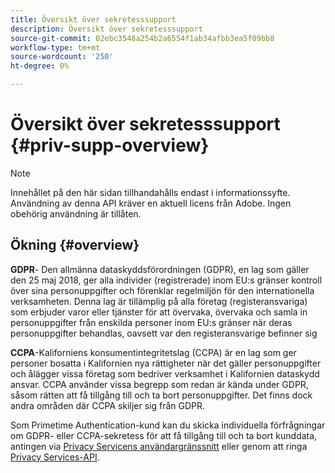 ```yaml
---
title: Översikt över sekretesssupport
description: Översikt över sekretesssupport
source-git-commit: 02ebc3548a254b2a6554f1ab34afbb3ea5f09bb8
workflow-type: tm+mt
source-wordcount: '250'
ht-degree: 0%

---
```


# Översikt över sekretesssupport {#priv-supp-overview}

>[!NOTE]
>
>Innehållet på den här sidan tillhandahålls endast i informationssyfte. Användning av denna API kräver en aktuell licens från Adobe. Ingen obehörig användning är tillåten.

## Ökning {#overview}

**GDPR**- Den allmänna dataskyddsförordningen (GDPR), en lag som gäller den 25 maj 2018, ger alla individer (registrerade) inom EU:s gränser kontroll över sina personuppgifter och förenklar regelmiljön för den internationella verksamheten. Denna lag är tillämplig på alla företag (registeransvariga) som erbjuder varor eller tjänster för att övervaka, övervaka och samla in personuppgifter från enskilda personer inom EU:s gränser när deras personuppgifter behandlas, oavsett var den registeransvarige befinner sig

**CCPA**-Kaliforniens konsumentintegritetslag (CCPA) är en lag som ger personer bosatta i Kalifornien nya rättigheter när det gäller personuppgifter och ålägger vissa företag som bedriver verksamhet i Kalifornien dataskydd ansvar. CCPA använder vissa begrepp som redan är kända under GDPR, såsom rätten att få tillgång till och ta bort personuppgifter. Det finns dock andra områden där CCPA skiljer sig från GDPR.

Som Primetime Authentication-kund kan du skicka individuella förfrågningar om GDPR- eller CCPA-sekretess för att få tillgång till och ta bort kunddata, antingen via [Privacy Servicens användargränssnitt](https://www.adobe.io/apis/experiencecloud/gdpr/docs/alldocs.html#!api-specification/markdown/narrative/tutorials/privacy_service_tutorial/privacy_service_ui_tutorial.md) eller genom att ringa [Privacy Services-API](https://www.adobe.io/apis/experiencecloud/gdpr/docs/alldocs.html#!api-specification/markdown/narrative/tutorials/privacy_service_tutorial/privacy_service_api_tutorial.md).

<!--

>[!MORELIKETHIS]
>
>* [Privacy Services Overview](https://www.adobe.io/apis/experiencecloud/gdpr/docs/alldocs.html#!api-specification/markdown/narrative/technical_overview/privacy_service_overview/privacy_service_overview.md)
>* [Privacy Service API documentation](https://www.adobe.io/apis/experiencecloud/gdpr.html)
-->
